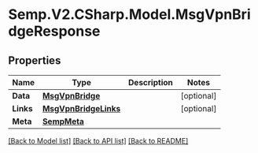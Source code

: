 # Semp.V2.CSharp.Model.MsgVpnBridgeResponse
## Properties

Name | Type | Description | Notes
------------ | ------------- | ------------- | -------------
**Data** | [**MsgVpnBridge**](MsgVpnBridge.md) |  | [optional] 
**Links** | [**MsgVpnBridgeLinks**](MsgVpnBridgeLinks.md) |  | [optional] 
**Meta** | [**SempMeta**](SempMeta.md) |  | 

[[Back to Model list]](../README.md#documentation-for-models) [[Back to API list]](../README.md#documentation-for-api-endpoints) [[Back to README]](../README.md)

